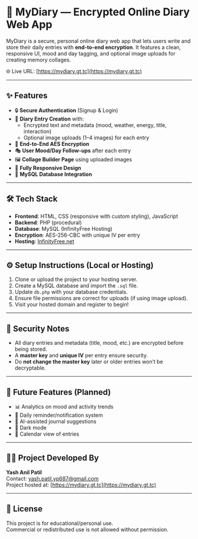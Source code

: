 # 📔 MyDiary — Encrypted Online Diary Web App

MyDiary is a secure, personal online diary web app that lets users write and store their daily entries with **end-to-end encryption**. It features a clean, responsive UI, mood and day tagging, and optional image uploads for creating memory collages.

🌐 Live URL: [https://mydiary.gt.tc](https://mydiary.gt.tc)

---

## ✨ Features

- 🔒 **Secure Authentication** (Signup & Login)
- 📝 **Diary Entry Creation** with:
  - Encrypted text and metadata (mood, weather, energy, title, interaction)
  - Optional image uploads (1–4 images) for each entry
- 🔐 **End-to-End AES Encryption**
- 🎭 **User Mood/Day Follow-ups** after each entry
- 🖼️ **Collage Builder Page** using uploaded images
- 📱 **Fully Responsive Design**
- 💾 **MySQL Database Integration**

---

## 🛠️ Tech Stack

- **Frontend**: HTML, CSS (responsive with custom styling), JavaScript
- **Backend**: PHP (procedural)
- **Database**: MySQL (InfinityFree Hosting)
- **Encryption**: AES-256-CBC with unique IV per entry
- **Hosting**: [InfinityFree.net](https://infinityfree.net)

---

## ⚙️ Setup Instructions (Local or Hosting)

1. Clone or upload the project to your hosting server.
2. Create a MySQL database and import the `.sql` file.
3. Update `db.php` with your database credentials.
4. Ensure file permissions are correct for uploads (if using image upload).
5. Visit your hosted domain and register to begin!

---

## 🔐 Security Notes

- All diary entries and metadata (title, mood, etc.) are encrypted before being stored.
- A **master key** and **unique IV** per entry ensure security.
- Do **not change the master key** later or older entries won’t be decryptable.

---

## 🚀 Future Features (Planned)

- 📊 Analytics on mood and activity trends
- 🔔 Daily reminder/notification system
- 🧠 AI-assisted journal suggestions
- 🌙 Dark mode
- 📅 Calendar view of entries

---

## 👨‍💻 Project Developed By

**Yash Anil Patil**  
Contact: yash.patil.yp687@gmail.com  
Project hosted at: [https://mydiary.gt.tc](https://mydiary.gt.tc)

---

## 📜 License

This project is for educational/personal use.  
Commercial or redistributed use is not allowed without permission.
